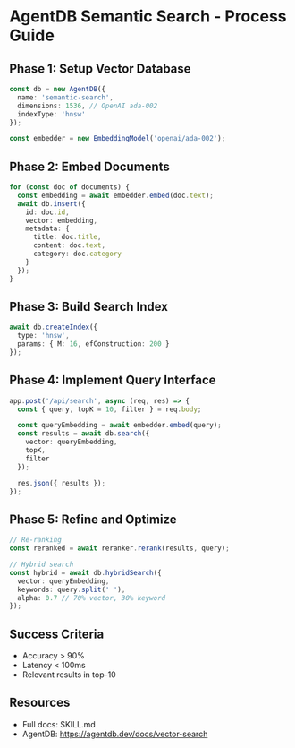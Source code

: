 # AgentDB Semantic Search - Process Guide

## Phase 1: Setup Vector Database

```typescript
const db = new AgentDB({
  name: 'semantic-search',
  dimensions: 1536, // OpenAI ada-002
  indexType: 'hnsw'
});

const embedder = new EmbeddingModel('openai/ada-002');
```

## Phase 2: Embed Documents

```typescript
for (const doc of documents) {
  const embedding = await embedder.embed(doc.text);
  await db.insert({
    id: doc.id,
    vector: embedding,
    metadata: {
      title: doc.title,
      content: doc.text,
      category: doc.category
    }
  });
}
```

## Phase 3: Build Search Index

```typescript
await db.createIndex({
  type: 'hnsw',
  params: { M: 16, efConstruction: 200 }
});
```

## Phase 4: Implement Query Interface

```typescript
app.post('/api/search', async (req, res) => {
  const { query, topK = 10, filter } = req.body;

  const queryEmbedding = await embedder.embed(query);
  const results = await db.search({
    vector: queryEmbedding,
    topK,
    filter
  });

  res.json({ results });
});
```

## Phase 5: Refine and Optimize

```typescript
// Re-ranking
const reranked = await reranker.rerank(results, query);

// Hybrid search
const hybrid = await db.hybridSearch({
  vector: queryEmbedding,
  keywords: query.split(' '),
  alpha: 0.7 // 70% vector, 30% keyword
});
```

## Success Criteria

- Accuracy > 90%
- Latency < 100ms
- Relevant results in top-10

## Resources

- Full docs: SKILL.md
- AgentDB: https://agentdb.dev/docs/vector-search
